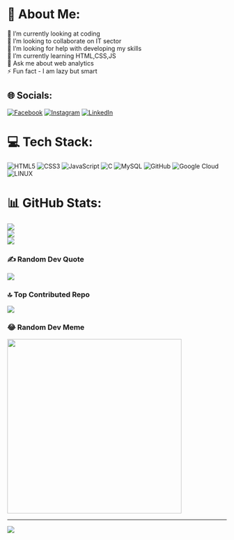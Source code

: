 # 💫 About Me:
🔭 I’m currently looking at coding<br>👯 I’m looking to collaborate on IT sector<br>🤝 I’m looking for help with developing my skills<br>🌱 I’m currently learning HTML,CSS,JS<br>💬 Ask me about web analytics<br>⚡ Fun fact - I am lazy but smart


## 🌐 Socials:
[![Facebook](https://img.shields.io/badge/Facebook-%231877F2.svg?logo=Facebook&logoColor=white)](https://facebook.com/https://www.facebook.com/profile.php?id=100009108303474) [![Instagram](https://img.shields.io/badge/Instagram-%23E4405F.svg?logo=Instagram&logoColor=white)](https://instagram.com/https://instagram.com/mom_call_sarath?igshid=MzNlNGNkZWQ4Mg==) [![LinkedIn](https://img.shields.io/badge/LinkedIn-%230077B5.svg?logo=linkedin&logoColor=white)](https://linkedin.com/in/https://www.linkedin.com/in/ram-sharath-s-3a5363200?trk=contact-info) 

# 💻 Tech Stack:
![HTML5](https://img.shields.io/badge/html5-%23E34F26.svg?style=for-the-badge&logo=html5&logoColor=white) ![CSS3](https://img.shields.io/badge/css3-%231572B6.svg?style=for-the-badge&logo=css3&logoColor=white) ![JavaScript](https://img.shields.io/badge/javascript-%23323330.svg?style=for-the-badge&logo=javascript&logoColor=%23F7DF1E) ![C](https://img.shields.io/badge/c-%2300599C.svg?style=for-the-badge&logo=c&logoColor=white) ![MySQL](https://img.shields.io/badge/mysql-%2300f.svg?style=for-the-badge&logo=mysql&logoColor=white) ![GitHub](https://img.shields.io/badge/GitHub-%23121011.svg?style=for-the-badge&logo=github&logoColor=white) ![Google Cloud](https://img.shields.io/badge/Google%20Cloud-%234285F4.svg?style=for-the-badge&logo=google-cloud&logoColor=white) ![LINUX](https://img.shields.io/badge/Linux-FCC624?style=for-the-badge&logo=linux&logoColor=black)
# 📊 GitHub Stats:
![](https://github-readme-stats.vercel.app/api?username=ramsharath02&theme=city_light&hide_border=false&include_all_commits=true&count_private=false)<br/>
![](https://github-readme-streak-stats.herokuapp.com/?user=ramsharath02&theme=city_light&hide_border=false)<br/>
![](https://github-readme-stats.vercel.app/api/top-langs/?username=ramsharath02&theme=city_light&hide_border=false&include_all_commits=true&count_private=false&layout=compact)

### ✍️ Random Dev Quote
![](https://quotes-github-readme.vercel.app/api?type=horizontal&theme=radical)

### 🔝 Top Contributed Repo
![](https://github-contributor-stats.vercel.app/api?username=ramsharath02&limit=5&theme=dark&combine_all_yearly_contributions=true)

### 😂 Random Dev Meme
<img src='https://randommeme-five.vercel.app/' style="height: 400px;"/>

---
[![](https://visitcount.itsvg.in/api?id=ramsharath02&icon=0&color=0)](https://visitcount.itsvg.in)

<!-- Proudly created with GPRM ( https://gprm.itsvg.in ) -->